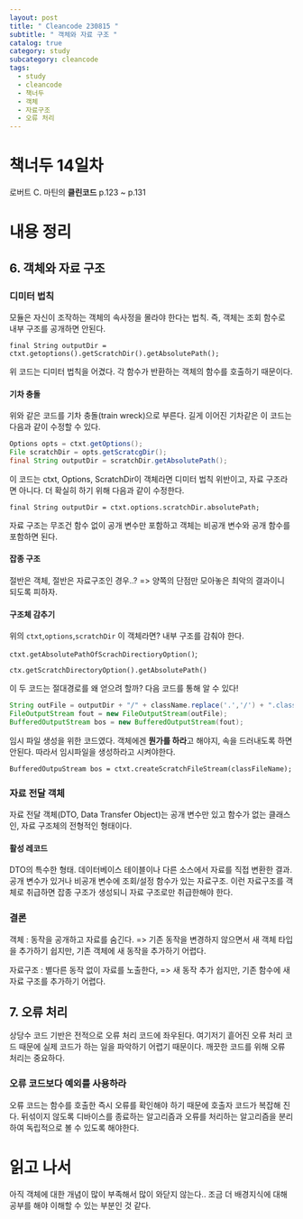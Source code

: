 ```yaml
---
layout: post
title: " Cleancode 230815 "
subtitle: " 객체와 자료 구조 "
catalog: true
category: study
subcategory: cleancode
tags:
  - study
  - cleancode
  - 책너두
  - 객체
  - 자료구조
  - 오류 처리
---
```


# 책너두 14일차

로버트 C. 마틴의 **클린코드** p.123 ~ p.131

# 내용 정리

## 6. 객체와 자료 구조

### 디미터 법칙

모듈은 자신이 조작하는 객체의 속사정을 몰라야 한다는 법칙. 즉, 객체는 조회 함수로 내부 구조를 공개하면 안된다.

`final String outputDir = ctxt.getoptions().getScratchDir().getAbsolutePath();`

위 코드는 디미터 법칙을 어겼다. 각 함수가 반환하는 객체의 함수를 호출하기 때문이다.

#### 기차 충돌

위와 같은 코드를 기차 충돌(train wreck)으로 부른다. 길게 이어진 기차같은 이 코드는 다음과 같이 수정할 수 있다.

```java
Options opts = ctxt.getOptions();
File scratchDir = opts.getScratcgDir();
final String outputDir = scratchDir.getAbsolutePath();
```

이 코드는 ctxt, Options, ScratchDir이 객체라면 디미터 법칙 위반이고, 자료 구조라면 아니다. 더 확실히 하기 위해 다음과 같이 수정한다.

`final String outputDir = ctxt.options.scratchDir.absolutePath;`

자료 구조는 무조건 함수 없이 공개 변수만 포함하고 객체는 비공개 변수와 공개 함수를 포함하면 된다.

#### 잡종 구조

절반은 객체, 절반은 자료구조인 경우..? => 양쪽의 단점만 모아놓은 최악의 결과이니 되도록 피하자.

#### 구조체 감추기

위의 `ctxt`,`options`,`scratchDir` 이 객체라면? 내부 구조를 감춰야 한다.

`ctxt.getAbsolutePathOfScrachDirectioryOption()`;

`ctx.getScratchDirectoryOption().getAbsolutePath()`

이 두 코드는 절대경로를 왜 얻으려 할까? 다음 코드를 통해 알 수 있다!

```java
String outFile = outputDir + "/" + className.replace('.','/') + ".class";
FileOutputStream fout = new FileOutputStream(outFile);
BufferedOutputStream bos = new BufferedOutputStream(fout);
```

임시 파일 생성을 위한 코드였다. 객체에겐 **뭔가를 하라**고 해야지, 속을 드러내도록 하면 안된다. 따라서 임시파일을 생성하라고 시켜야한다.

`BufferedOutpuStream bos = ctxt.createScratchFileStream(classFileName);`

### 자료 전달 객체

자료 전달 객체(DTO, Data Transfer Object)는 공개 변수만 있고 함수가 없는 클래스인, 자료 구조체의 전형적인 형태이다.

#### 활성 레코드

DTO의 특수한 형태. 데이터베이스 테이블이나 다른 소스에서 자료를 직접 변환한 결과. 공개 변수가 있거나 비공개 변수에 조회/설정 함수가 있는 자료구조. 이런 자료구조를 객체로 취급하면 잡종 구조가 생성되니 자료 구조로만 취급한해야 한다.

### 결론

객체 : 동작을 공개하고 자료를 숨긴다. => 기존 동작을 변경하지 않으면서 새 객체 타입을 추가하기 쉽지만, 기존 객체에 새 동작을 추가하기 어렵다.

자료구조 : 별다른 동작 없이 자료를 노출한다, => 새 동작 추가 쉽지만, 기존 함수에 새 자료 구조를 추가하기 어렵다.

## 7. 오류 처리

상당수 코드 기반은 전적으로 오류 처리 코드에 좌우된다. 여기저기 흩어진 오류 처리 코드 때문에 실제 코드가 하는 일을 파악하기 어렵기 때문이다. 깨끗한 코드를 위해 오류 처리는 중요하다.

### 오류 코드보다 예외를 사용하라

오류 코드는 함수를 호출한 즉시 오류를 확인해야 하기 때문에 호출자 코드가 복잡해 진다. 뒤섞이지 않도록 디바이스를 종료하는 알고리즘과 오류를 처리하는 알고리즘을 분리하여 독립적으로 볼 수 있도록 해야한다.

# 읽고 나서

아직 객체에 대한 개념이 많이 부족해서 많이 와닫지 않는다.. 조금 더 배경지식에 대해 공부를 해야 이해할 수 있는 부분인 것 같다.
